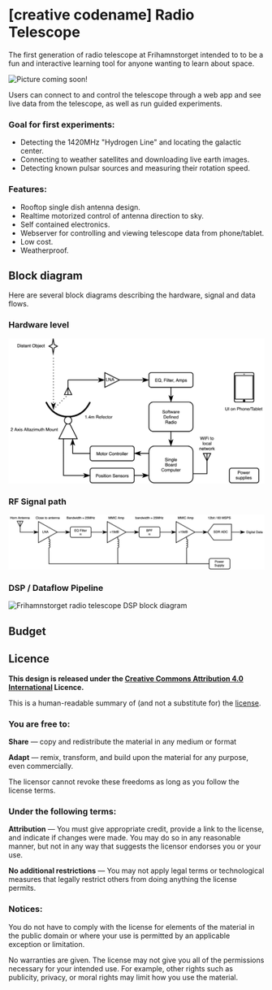 # [creative codename] Radio Telescope

The first generation of radio telescope at Frihamnstorget intended to to be a fun and interactive learning tool for anyone wanting to learn about space.

![Picture coming soon!](#)

Users can connect to and control the telescope through a web app and see live data from the telescope, as well as run guided experiments.

### Goal for first experiments:

- Detecting the 1420MHz "Hydrogen Line" and locating the galactic center.
- Connecting to weather satellites and downloading live earth images.
- Detecting known pulsar sources and measuring their rotation speed.

### Features:

- Rooftop single dish antenna design.
- Realtime motorized control of antenna direction to sky.
- Self contained electronics.
- Webserver for controlling and viewing telescope data from phone/tablet.
- Low cost.
- Weatherproof.

## Block diagram

Here are several block diagrams describing the hardware, signal and data flows.

### Hardware level

![Frihamnstorget radio telescope hardware block diagram](images/hw-block-diagram.png)

### RF Signal path

![Frihamnstorget radio telescope RF block diagram](images/rf-block-diagram.png)


### DSP / Dataflow Pipeline

![Frihamnstorget radio telescope DSP block diagram](images/dsp-block-diagram.png)

## Budget 



## Licence

**This design is released under the [Creative Commons Attribution 4.0 International](https://creativecommons.org/licenses/by/4.0/) Licence.**

This is a human-readable summary of (and not a substitute for) the [license](https://creativecommons.org/licenses/by/4.0/legalcode).

### You are free to:

**Share** — copy and redistribute the material in any medium or format

**Adapt** — remix, transform, and build upon the material
for any purpose, even commercially.

The licensor cannot revoke these freedoms as long as you follow the license terms.

### Under the following terms:

**Attribution** — You must give appropriate credit, provide a link to the license, and indicate if changes were made. You may do so in any reasonable manner, but not in any way that suggests the licensor endorses you or your use.

**No additional restrictions** — You may not apply legal terms or technological measures that legally restrict others from doing anything the license permits.

### Notices:

You do not have to comply with the license for elements of the material in the public domain or where your use is permitted by an applicable exception or limitation.

No warranties are given. The license may not give you all of the permissions necessary for your intended use. For example, other rights such as publicity, privacy, or moral rights may limit how you use the material.
